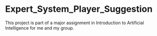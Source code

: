 # Expert_System_Player_Suggestion

This project is part of a major assignment in Introduction to Artificial Intelligence for me and my group.
